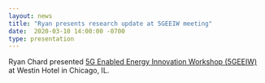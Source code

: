 ```yaml
---
layout: news
title: "Ryan presents research update at 5GEEIW meeting"
date:  2020-03-10 14:00:00 -0700
type: presentation
---
```

Ryan Chard presented [5G Enabled Energy Innovation Workshop (5GEEIW)](https://www.orau.gov/5GScience/) at Westin Hotel in Chicago, IL. 
